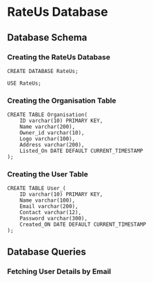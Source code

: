 # RateUs Database
## Database Schema 
### Creating the RateUs Database
```
CREATE DATABASE RateUs;

USE RateUs;
```
### Creating the Organisation Table
```
CREATE TABLE Organisation(
    ID varchar(10) PRIMARY KEY,
    Name varchar(200),
    Owner_id varchar(10),
    Logo varchar(100),
    Address varchar(200),
    Listed_On DATE DEFAULT CURRENT_TIMESTAMP
);
```
### Creating the User Table
```
CREATE TABLE User_(
    ID varchar(10) PRIMARY KEY,
    Name varchar(100),
    Email varchar(200),
    Contact varchar(12),
    Password varchar(300),
    Created_ON DATE DEFAULT CURRENT_TIMESTAMP
);
```
## Database Queries
### Fetching User Details by Email
